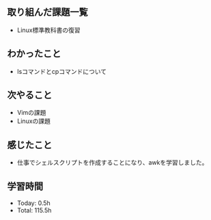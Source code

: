 ## 取り組んだ課題一覧
- Linux標準教科書の復習
## わかったこと
- lsコマンドとcpコマンドについて
## 次やること
- Vimの課題
- Linuxの課題
## 感じたこと
- 仕事でシェルスクリプトを作成することになり、awkを学習しました。
## 学習時間
- Today: 0.5h
- Total: 115.5h

<!--```toggl
LIST
FROM 2024-03-06 TO 2024-03-06
INCLUDE PROJECTS "HappinessChain", "Self-Study"
```-->
<!--```toggl
SUMMARY
FROM 2024-01-01 TO 2024-03-06
INCLUDE PROJECTS "HappinessChain", "Self-Study"
```-->
